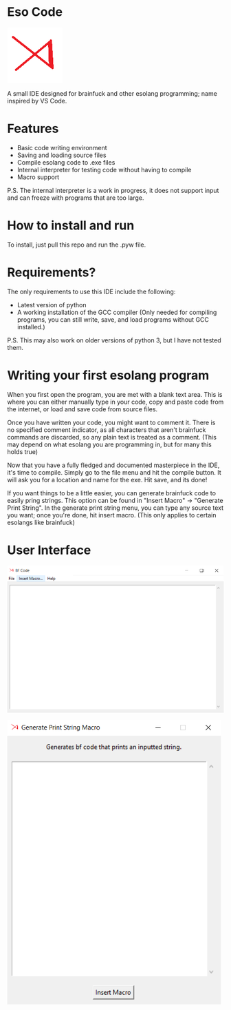 # Eso Code
![Eso Code icon](textures/icon.png?raw=true)

A small IDE designed for brainfuck and other esolang programming; name inspired by VS Code.

# Features
 - Basic code writing environment
 - Saving and loading source files
 - Compile esolang code to .exe files
 - Internal interpreter for testing code without having to compile
 - Macro support

P.S. The internal interpreter is a work in progress, it does not support input and can freeze with programs that are too large.

# How to install and run
To install, just pull this repo and run the .pyw file.

# Requirements?
The only requirements to use this IDE include the following:
 - Latest version of python
 - A working installation of the GCC compiler (Only needed for compiling programs, you can still write, save, and load programs without GCC installed.)

P.S. This may also work on older versions of python 3, but I have not tested them.

# Writing your first esolang program
When you first open the program, you are met with a blank text area. This is where you can either manually type in your code, copy and paste code from the internet, or load and save code from source files.

Once you have written your code, you might want to comment it. There is no specified comment indicator, as all characters that aren't brainfuck commands are discarded, so any plain text is treated as a comment. (This may depend on what esolang you are programming in, but for many this holds true)

Now that you have a fully fledged and documented masterpiece in the IDE, it's time to compile. Simply go to the file menu and hit the compile button. It will ask you for a location and name for the exe. Hit save, and its done!

If you want things to be a little easier, you can generate brainfuck code to easily pring strings. This option can be found in "Insert Macro" -> "Generate Print String".
In the generate print string menu, you can type any source text you want; once you're done, hit insert macro. (This only applies to certain esolangs like brainfuck)

# User Interface
![Main Interface](screenshots/main_interface.PNG?raw=true)

![Insert Macros](screenshots/insert_macro.PNG?raw=true)
